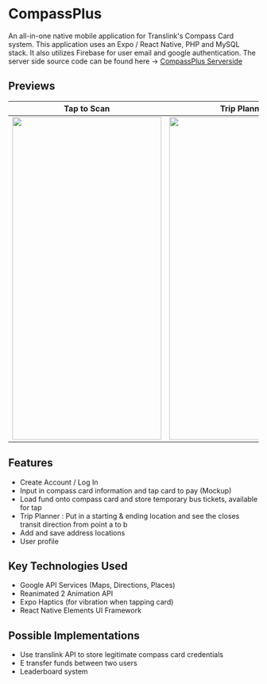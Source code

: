 # CompassPlus

An all-in-one native mobile application for Translink's Compass Card system. This application uses an Expo / React Native, PHP and MySQL stack. It also utilizes Firebase for user email and google authentication. The server side source code can be found here -> [CompassPlus Serverside](https://github.com/wilyyy/CompassPlus-Serverside)

## Previews
Tap to Scan            |  Trip Planner 
:-------------------------:|:-------------------------:
<img src="https://media.giphy.com/media/MnmYbfuA9ULhJwQnrH/giphy.gif" width="300" height="650" />  |  <img src="https://im3.ezgif.com/tmp/ezgif-3-ef8cc3a83d.gif" width="300" height="650" /> 

## Features 
- Create Account / Log In
- Input in compass card information and tap card to pay (Mockup)
- Load fund onto compass card and store temporary bus tickets, available for tap
- Trip Planner : Put in a starting & ending location and see the closes transit direction from point a to b
- Add and save address locations
- User profile

## Key Technologies Used
- Google API Services (Maps, Directions, Places)
- Reanimated 2 Animation API
- Expo Haptics (for vibration when tapping card)
- React Native Elements UI Framework

## Possible Implementations
- Use translink API to store legitimate compass card credentials
- E transfer funds between two users
- Leaderboard system

